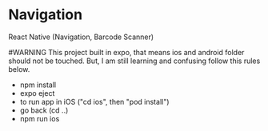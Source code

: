 # Navigation
React Native (Navigation, Barcode Scanner)


#WARNING
This project built in expo, that means ios and android folder should not be touched. But, I am still learning and confusing follow this rules below.

- npm install
- expo eject
- to run app in iOS ("cd ios", then "pod install")
- go back (cd ..)
- npm run ios
